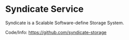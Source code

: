 # Syndicate Service

Syndicate is a Scalable Software-define Storage System.

Code/Info: https://github.com/syndicate-storage

